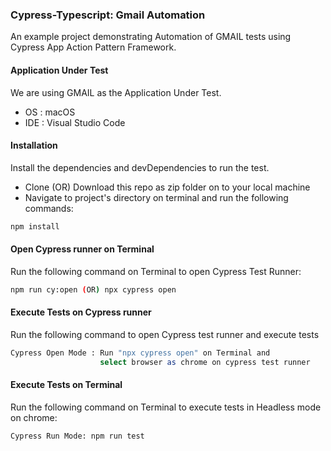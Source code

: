 ### Cypress-Typescript: Gmail Automation
An example project demonstrating Automation of GMAIL tests using Cypress App Action Pattern Framework.

#### Application Under Test
We are using GMAIL as the Application Under Test. 
* OS  : macOS
* IDE : Visual Studio Code

#### Installation
Install the dependencies and devDependencies to run the test.

-   Clone (OR) Download this repo as zip folder on to your local machine
-   Navigate to project's directory on terminal and run the following commands:

```sh
npm install
```

#### Open Cypress runner on Terminal
Run the following command on Terminal to open Cypress Test Runner:
```sh
npm run cy:open (OR) npx cypress open
```

#### Execute Tests on Cypress runner
Run the following command to open Cypress test runner and execute tests
```sh
Cypress Open Mode : Run "npx cypress open" on Terminal and 
                    select browser as chrome on cypress test runner
```

#### Execute Tests on Terminal
Run the following command on Terminal to execute tests in Headless mode on chrome:
```sh
Cypress Run Mode: npm run test
```